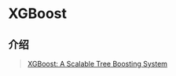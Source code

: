 # XGBoost

## 介绍

> [XGBoost: A Scalable Tree Boosting System](https://arxiv.org/abs/1603.02754)



